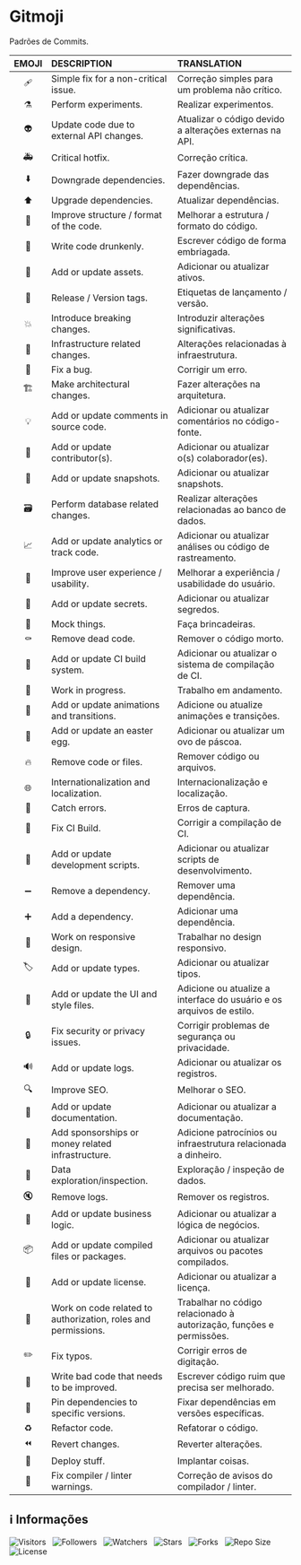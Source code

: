 <!-- Título -->
# Gitmoji

Padrões de Commits.

| EMOJI | DESCRIPTION | TRANSLATION |
| :---: | :---------- | :---------- |
| :adhesive_bandage: | Simple fix for a non-critical issue. | Correção simples para um problema não crítico. |
| :alembic: | Perform experiments. | Realizar experimentos. |
| :alien: | Update code due to external API changes. | Atualizar o código devido a alterações externas na API. |
| :ambulance:| Critical hotfix. | Correção crítica. |
| :arrow_down: | Downgrade dependencies. | Fazer downgrade das dependências. |
| :arrow_up: | Upgrade dependencies. | Atualizar dependências. |
| :art: | Improve structure / format of the code. | Melhorar a estrutura / formato do código. |
| :beers: | Write code drunkenly. | Escrever código de forma embriagada. |
| :bento: | Add or update assets. | Adicionar ou atualizar ativos. |
| :bookmark: | Release / Version tags. | Etiquetas de lançamento / versão. |
| :boom: | Introduce breaking changes. | Introduzir alterações significativas. |
| :bricks: | Infrastructure related changes. | Alterações relacionadas à infraestrutura. |
| :bug: | Fix a bug. | Corrigir um erro. |
| :building_construction: | Make architectural changes. | Fazer alterações na arquitetura. |
| :bulb: | Add or update comments in source code. | Adicionar ou atualizar comentários no código-fonte. |
| :busts_in_silhouette: | Add or update contributor(s). | Adicionar ou atualizar o(s) colaborador(es). |
| :camera_flash: | Add or update snapshots. | Adicionar ou atualizar snapshots. |
| :card_file_box: | Perform database related changes. | Realizar alterações relacionadas ao banco de dados. |
| :chart_with_upwards_trend: | Add or update analytics or track code. | Adicionar ou atualizar análises ou código de rastreamento. |
| :children_crossing: | Improve user experience / usability. | Melhorar a experiência / usabilidade do usuário. |
| :closed_lock_with_key: | Add or update secrets. | Adicionar ou atualizar segredos. |
| :clown_face: | Mock things. | Faça brincadeiras. |
| :coffin: | Remove dead code. | Remover o código morto. |
| :construction_worker: | Add or update CI build system. | Adicionar ou atualizar o sistema de compilação de CI. |
| :construction: | Work in progress. | Trabalho em andamento. |
| :dizzy: | Add or update animations and transitions. | Adicione ou atualize animações e transições. |
| :egg: | Add or update an easter egg. | Adicionar ou atualizar um ovo de páscoa. |
| :fire: | Remove code or files. | Remover código ou arquivos. |
| :globe_with_meridians: | Internationalization and localization. | Internacionalização e localização. |
| :goal_net: | Catch errors. | Erros de captura. |
| :green_heart: | Fix CI Build. | Corrigir a compilação de CI. |
| :hammer: | Add or update development scripts. | Adicionar ou atualizar scripts de desenvolvimento. |
| :heavy_minus_sign: | Remove a dependency. | Remover uma dependência. |
| :heavy_plus_sign: | Add a dependency. | Adicionar uma dependência. |
| :iphone: | Work on responsive design. | Trabalhar no design responsivo. |
| :label: | Add or update types. | Adicionar ou atualizar tipos. |
| :lipstick: | Add or update the UI and style files. | Adicione ou atualize a interface do usuário e os arquivos de estilo. |
| :lock: |  Fix security or privacy issues. |  Corrigir problemas de segurança ou privacidade. |
| :loud_sound: | Add or update logs. | Adicionar ou atualizar os registros. |
| :mag: | Improve SEO. | Melhorar o SEO. |
| :memo: | Add or update documentation. | Adicionar ou atualizar a documentação. |
| :money_with_wings: | Add sponsorships or money related infrastructure. | Adicione patrocínios ou infraestrutura relacionada a dinheiro. |
| :monocle_face: | Data exploration/inspection. | Exploração / inspeção de dados. |
| :mute: | Remove logs. | Remover os registros. |
| :necktie: | Add or update business logic. | Adicionar ou atualizar a lógica de negócios. |
| :package: | Add or update compiled files or packages. | Adicionar ou atualizar arquivos ou pacotes compilados. |
| :page_facing_up: | Add or update license. | Adicionar ou atualizar a licença. |
| :passport_control: | Work on code related to authorization, roles and permissions. | Trabalhar no código relacionado à autorização, funções e permissões. |
| :pencil2: | Fix typos. | Corrigir erros de digitação. |
| :poop: | Write bad code that needs to be improved. | Escrever código ruim que precisa ser melhorado. |
| :pushpin: | Pin dependencies to specific versions. | Fixar dependências em versões específicas. |
| :recycle: | Refactor code. | Refatorar o código. |
| :rewind: | Revert changes. | Reverter alterações. |
| :rocket: | Deploy stuff. | Implantar coisas. |
| :rotating_light: | Fix compiler / linter warnings. | Correção de avisos do compilador / linter. |

<!-- Informações -->
## &#8505; Informações

![Visitors](https://api.visitorbadge.io/api/visitors?path=Devsgeeknerd%2Fgit-moj-che-she-pro-pro&label=Visitantes&labelColor=%23700070&labelStyle=none&countColor=%23000fff&style=plastic&color=%23ffffff "Total de Visitantes")
&nbsp;
![Followers](https://img.shields.io/github/followers/Devsgeeknerd?style=p&label=Seguidores&labelColor=800080&color=000fff "Total de Seguidores")
&nbsp;
![Watchers](https://img.shields.io/github/watchers/Devsgeeknerd/git-moj-che-she-pro-pro?style=p&label=Observadores&labelColor=800080&color=000fff "Total de Observadores")
&nbsp;
![Stars](https://img.shields.io/github/stars/Devsgeeknerd/git-moj-che-she-pro-pro?style=p&label=Estrelas&labelColor=800080&color=000fff "Total de Estrelas")
&nbsp;
![Forks](https://img.shields.io/github/forks/Devsgeeknerd/git-moj-che-she-pro-pro?style=p&label=Bifurcações&labelColor=800080&color=000fff "Total de Bifurcações")
&nbsp;
![Repo Size](https://img.shields.io/github/repo-size/Devsgeeknerd/git-moj-che-she-pro-pro?style=p&label=Tamanho&labelColor=800080&color=000fff "Tamanho do Repositório")
&nbsp;
![License](https://img.shields.io/github/license/Devsgeeknerd/git-moj-che-she-pro-pro?style=p&label=Licença&labelColor=800080&color=000fff "Licença do Repositório")

